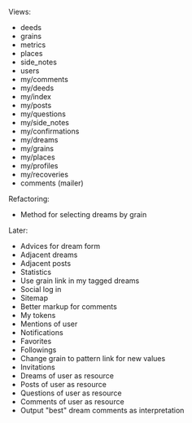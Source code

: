 Views:

 * deeds           
 * grains          
 * metrics         
 * places          
 * side_notes      
 * users
 * my/comments      
 * my/deeds         
 * my/index         
 * my/posts         
 * my/questions     
 * my/side_notes
 * my/confirmations
 * my/dreams        
 * my/grains        
 * my/places        
 * my/profiles      
 * my/recoveries
 * comments (mailer)
 
Refactoring:

  * Method for selecting dreams by grain

Later:

 * Advices for dream form
 * Adjacent dreams
 * Adjacent posts
 * Statistics
 * Use grain link in my tagged dreams
 * Social log in
 * Sitemap
 * Better markup for comments
 * My tokens
 * Mentions of user
 * Notifications
 * Favorites
 * Followings
 * Change grain to pattern link for new values
 * Invitations
 * Dreams of user as resource
 * Posts of user as resource
 * Questions of user as resource
 * Comments of user as resource
 * Output "best" dream comments as interpretation
